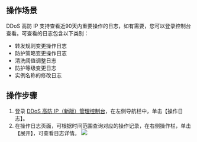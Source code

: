 ## 操作场景
DDoS 高防 IP 支持查看近90天内重要操作的日志，如有需要，您可以登录控制台查看。可查看的日志包含以下类别：
- 转发规则变更操作日志
- 防护策略变更操作日志
- 清洗阈值调整日志
- 防护等级变更日志
- 实例名称的修改日志  

## 操作步骤

1. 登录 [DDoS 高防 IP（新版）管理控制台](https://console.cloud.tencent.com/ddos/antiddos-advanced/log)，在左侧导航栏中，单击【操作日志】。
2. 在操作日志页面，可根据时间范围查询对应的操作记录，在右侧操作栏，单击【展开】，可查看日志详情。
![](https://main.qcloudimg.com/raw/ba3f8661714f2bb3fef7dd264215e725.png)
